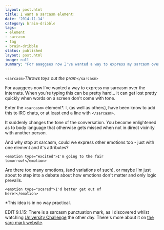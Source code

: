 ```yaml
---
layout: post.html
title: I want a sarcasm element!
date: '2014-11-14'
category: brain-dribble
tags:
- element
- sarcasm
- tag
- brain-dribble
status: published
layout: post.html
image: null
summary: "For aaaggees now I've wanted a way to express my sarcasm over the internets. When you're typing this can be pretty hard..."
---
```


<sarcasm>
<code>&lt;sarcasm></code><i>Throws toys out the pram</i><code>&lt;/sarcasm></code>

<p>For aaaggees now I've wanted a way to express my sarcasm over the internets. When you're typing this can be pretty hard... it can get lost pretty quickly when words on a screen don't come with tone.</p>

<p>Enter the <code>&lt;sarcasm></code> element*. I, (as well as others), have been know to add this to IRC chats, or at least end a line with <code>&lt;/sarcasm></code>.</p>

<p>It suddenly changes the tone of the conversation. You become enlightened as to body language that otherwise gets missed when not in direct vicinity with another person.</p>

<p>And why stop at sarcasm, could we express other emotions too - just with one element and it's attributes?</p>

<code>&lt;emotion type="excited">I'm going to the fair tomorrow!&lt;/emotion></code>

<p>Are there too many emotions, (and variations of such), or maybe I'm just about to step into a debate about how emotions don't matter and only logic prevails.</p>

<code>&lt;emotion type="scared">I'd better get out of here!&lt;/emotion></code>

<p>*This idea is in no way practical.</p>
</sarcasm>

<p>EDIT 9.1.15: There is a sarcasm punctuation mark, as I discovered whilst watching <a href="http://www.bbc.co.uk/programmes/b006t6l0" rel="external">University Challenge</a> the other day. There's more about it on <a href="http://www.sarcmark.com/" rel="external">the sarc mark website</a>.</p>
